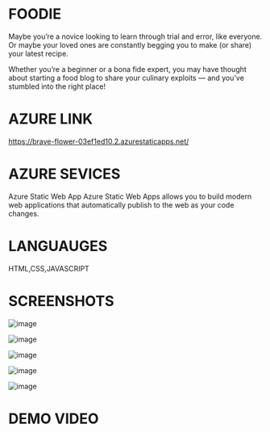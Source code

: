 # FOODIE

Maybe you’re a novice looking to learn through trial and error, like everyone. Or maybe your loved ones are constantly begging you to make (or share) your latest recipe.

Whether you’re a beginner or a bona fide expert, you may have thought about starting a food blog to share your culinary exploits — and you’ve stumbled into the right place!

# AZURE LINK
https://brave-flower-03ef1ed10.2.azurestaticapps.net/

# AZURE SEVICES
Azure Static Web App Azure Static Web Apps allows you to build modern web applications that automatically publish to the web as your code changes.

# LANGUAUGES 
HTML,CSS,JAVASCRIPT

# SCREENSHOTS
![image](https://user-images.githubusercontent.com/115391269/207837208-172c9338-7732-40df-86ce-2bfaa387ac3e.png)


![image](https://user-images.githubusercontent.com/115391269/207837268-991c054a-4c00-4ee6-ba1b-aa420bbf04f3.png)


![image](https://user-images.githubusercontent.com/115391269/207837340-41e349e0-a2ae-48c6-bb21-3c7997482e3d.png)


![image](https://user-images.githubusercontent.com/115391269/207837406-264479da-a789-40d9-91cd-d6a93fe74aba.png)


![image](https://user-images.githubusercontent.com/115391269/207837439-1a2b0ef2-be13-457a-9c1d-de985ce90bb4.png)




# DEMO VIDEO


